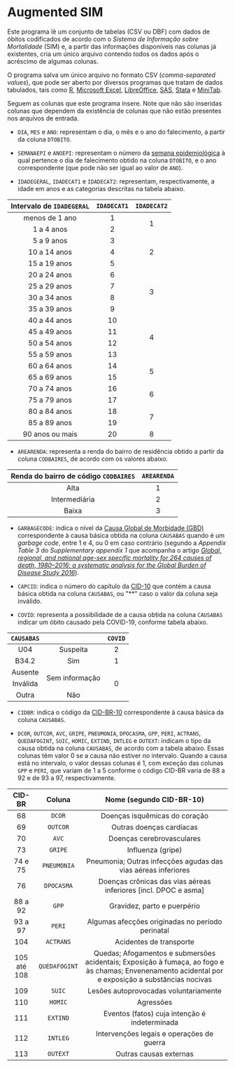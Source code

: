 # Augmented SIM


Este programa lê um conjunto de tabelas (CSV ou DBF) com dados de óbitos
codificados de acordo com o *Sistema de Informação sobre Mortalidade* (SIM)
e, a partir das informações disponíveis nas colunas já existentes,
cria um único arquivo contendo todos os dados após o acréscimo de algumas
colunas.

O programa salva um único arquivo no formato CSV (*comma-separated values*),
que pode ser aberto por diversos programas que tratam de dados tabulados,
tais como
[R](https://www.r-project.org/),
[Microsoft Excel](https://www.microsoft.com/en/microsoft-365/excel),
[LibreOffice](https://www.libreoffice.org/),
[SAS](https://www.sas.com/),
[Stata](https://www.stata.com/) e
[MiniTab](https://www.minitab.com/).

Seguem as colunas que este programa insere. Note que não são inseridas colunas
que dependem da existência de colunas que não
estão presentes nos arquivos de entrada.

- `DIA`, `MES` e `ANO`:
  representam o dia, o mês e o ano do falecimento,
  a partir da coluna `DTOBITO`.

- `SEMANAEPI` e `ANOEPI`:
  representam o número da
  [semana epidemiológica](https://portalsinan.saude.gov.br/calendario-epidemiologico)
  à qual pertence o dia de falecimento obtido na coluna `DTOBITO`, e o ano
  correspondente (que pode não ser igual ao valor de `ANO`).

- `IDADEGERAL`, `IDADECAT1` e `IDADECAT2`:
  representam, respectivamente, a idade em anos e as categorias descritas
  na tabela abaixo.

<table>
<thead>
  <tr>
    <th>Intervalo de <code>IDADEGERAL</code></th>
    <th><code>IDADECAT1</code></th>
    <th><code>IDADECAT2</code></th>
  </tr>
</thead>
<tbody>
  <tr>
    <td align="center">menos de 1 ano</td>
    <td align="center">1</td>
    <td align="center" rowspan="2">1</td>
  </tr>
  <tr>
    <td align="center">1 a 4 anos</td>
    <td align="center">2</td>
  </tr>
  <tr>
    <td align="center">5 a 9 anos</td>
    <td align="center">3</td>
    <td align="center" rowspan="3">2</td>
  </tr>
  <tr>
    <td align="center">10 a 14 anos</td>
    <td align="center">4</td>
  </tr>
  <tr>
    <td align="center">15 a 19 anos</td>
    <td align="center">5</td>
  </tr>
  <tr>
    <td align="center">20 a 24 anos</td>
    <td align="center">6</td>
    <td align="center" rowspan="4">3</td>
  </tr>
  <tr>
    <td align="center">25 a 29 anos</td>
    <td align="center">7</td>
  </tr>
  <tr>
    <td align="center">30 a 34 anos</td>
    <td align="center">8</td>
  </tr>
  <tr>
    <td align="center">35 a 39 anos</td>
    <td align="center">9</td>
  </tr>
  <tr>
    <td align="center">40 a 44 anos</td>
    <td align="center">10</td>
    <td align="center" rowspan="4">4</td>
  </tr>
  <tr>
    <td align="center">45 a 49 anos</td>
    <td align="center">11</td>
  </tr>
  <tr>
    <td align="center">50 a 54 anos</td>
    <td align="center">12</td>
  </tr>
  <tr>
    <td align="center">55 a 59 anos</td>
    <td align="center">13</td>
  </tr>
  <tr>
    <td align="center">60 a 64 anos</td>
    <td align="center">14</td>
    <td align="center" rowspan="2">5</td>
  </tr>
  <tr>
    <td align="center">65 a 69 anos</td>
    <td align="center">15</td>
  </tr>
  <tr>
    <td align="center">70 a 74 anos</td>
    <td align="center">16</td>
    <td align="center" rowspan="2">6</td>
  </tr>
  <tr>
    <td align="center">75 a 79 anos</td>
    <td align="center">17</td>
  </tr>
  <tr>
    <td align="center">80 a 84 anos</td>
    <td align="center">18</td>
    <td align="center" rowspan="2">7</td>
  </tr>
  <tr>
    <td align="center">85 a 89 anos</td>
    <td align="center">19</td>
  </tr>
  <tr>
    <td align="center">90 anos ou mais</td>
    <td align="center">20</td>
    <td align="center">8</td>
  </tr>
</tbody>
</table>

- `AREARENDA`: representa a renda do bairro de residência obtido a partir
  da coluna `CODBAIRES`, de acordo com os valores abaixo.

<table>
  <thead>
    <tr>
      <th>Renda do bairro de código <code>CODBAIRES</code><br></th>
      <th><code>AREARENDA</code></th>
    </tr>
  </thead>
  <tbody>
    <tr>
      <td align="center">Alta</td>
      <td align="center">1</td>
    </tr>
    <tr>
      <td align="center">Intermediária</td>
      <td align="center">2</td>
    </tr>
    <tr>
      <td align="center">Baixa</td>
      <td align="center">3</td>
    </tr>
  </tbody>
  </table>

- `GARBAGECODE`:
  indica o nível da
  [Causa Global de Morbidade (GBD)](https://www.healthdata.org/gbd/)
  correspondente à causa básica obtida na coluna `CAUSABAS`
  quando é um *garbage code*, entre 1 e 4, ou 0 em caso contrário
  (segundo a *Appendix Table 3* do *Supplementary appendix 1* que acompanha
    o artigo
    [*Global, regional, and national age-sex specific mortality for 264 causes
    of death, 1980–2016: a systematic analysis for the Global Burden of
    Disease Study 2016*](https://doi.org/10.1016/S0140-6736(17)32152-9)).

- `CAPCID`:
  indica o número do capítulo da [CID-10](https://icd.who.int/browse10/)
  que contém a causa básica obtida na coluna `CAUSABAS`, ou "\*\*" caso o
  valor da coluna seja inválido.

- `COVID`:
  representa a possibilidade de a causa obtida na coluna
  `CAUSABAS` indicar um óbito causado pela COVID-19, conforme tabela abaixo.

<table>
<thead>
  <tr>
    <th><code>CAUSABAS</code></th>
    <th></th>
    <th><code>COVID</code></th>
  </tr>
</thead>
<tbody>
  <tr>
    <td align="center">U04</td>
    <td align="center">Suspeita</td>
    <td align="center">2</td>
  </tr>
  <tr>
    <td align="center">B34.2</td>
    <td align="center">Sim</td>
    <td align="center">1</td>
  </tr>
  <tr>
    <td align="center">Ausente</td>
    <td align="center" rowspan="2">Sem informação</td>
    <td align="center" rowspan="3">0</td>
  </tr>
  <tr>
    <td align="center">Inválida</td>
  </tr>
  <tr>
    <td align="center">Outra</td>
    <td align="center">Não</td>
  </tr>
</tbody>
</table>

- `CIDBR`: indica o código da
  [CID-BR-10](http://tabnet.saude.mg.gov.br/Notas_tecnicas/Mortalidade_CID-10_Lista_CID-BR.pdf)
   correspondente à causa básica da coluna `CAUSABAS`.

- `DCOR`, `OUTCOR`, `AVC`, `GRIPE`, `PNEUMONIA`, `DPOCASMA`, `GPP`, `PERI`,
  `ACTRANS`, `QUEDAFOGINT`, `SUIC`, `HOMIC`, `EXTIND`, `INTLEG` e
  `OUTEXT`: indicam
  o tipo da causa obtida na coluna `CAUSABAS`, de acordo com a tabela abaixo.
  Essas colunas têm valor 0 se a causa não estiver no intervalo.
  Quando a causa está no intervalo, o valor dessas colunas é 1,
  com exceção das colunas `GPP` e `PERI`, que variam de 1 a 5 conforme
  o código CID-BR varia de 88 a 92 e de 93 a 97, respectivamente.

<table>
  <thead>
    <tr>
      <th>CID-BR</th>
      <th>Coluna</th>
      <th>Nome (segundo CID-BR-10)</th>
    </tr>
  </thead>
  <tbody>
    <tr>
      <td align="center">68</td>
      <td align="center"><code>DCOR</code></td>
      <td align="center">Doenças isquêmicas do coração</td>
    </tr>
    <tr>
      <td align="center">69</td>
      <td align="center"><code>OUTCOR</code></td>
      <td align="center">Outras doenças cardíacas</td>
    </tr>
    <tr>
      <td align="center">70</td>
      <td align="center"><code>AVC</code></td>
      <td align="center">Doenças cerebrovasculares</td>
    </tr>
    <tr>
      <td align="center">73</td>
      <td align="center"><code>GRIPE</code></td>
      <td align="center">Influenza (gripe)</td>
    </tr>
    <tr>
      <td align="center">74 e 75</td>
      <td align="center"><code>PNEUMONIA</code></td>
      <td align="center">Pneumonia; Outras infecções agudas das vias aéreas inferiores</td>
    </tr>
    <tr>
      <td align="center">76</td>
      <td align="center"><code>DPOCASMA</code></td>
      <td align="center">Doenças crônicas das vias aéreas inferiores [incl. DPOC e asma]</td>
    </tr>
    <tr>
      <td align="center">88 a 92</td>
      <td align="center"><code>GPP</code></td>
      <td align="center">Gravidez, parto e puerpério</td>
    </tr>
    <tr>
      <td align="center">93 a 97</td>
      <td align="center"><code>PERI</code></td>
      <td align="center">Algumas afecções originadas no período perinatal</td>
    </tr>
    <tr>
      <td align="center">104</td>
      <td align="center"><code>ACTRANS</code></td>
      <td align="center">Acidentes de transporte</td>
    </tr>
    <tr>
      <td align="center">105 até 108</td>
      <td align="center"><code>QUEDAFOGINT</code></td>
      <td align="center">Quedas; Afogamentos e submersões acidentais; Exposição à fumaça, ao fogo e às chamas; Envenenamento acidental por e exposição a substâncias nocivas </td>
    </tr>
    <tr>
      <td align="center">109</td>
      <td align="center"><code>SUIC</code></td>
      <td align="center">Lesões autoprovocadas voluntariamente</td>
    </tr>
    <tr>
      <td align="center">110</td>
      <td align="center"><code>HOMIC</code></td>
      <td align="center">Agressões</td>
    </tr>
    <tr>
      <td align="center">111</td>
      <td align="center"><code>EXTIND</code></td>
      <td align="center">Eventos (fatos) cuja intenção é indeterminada</td>
    </tr>
    <tr>
      <td align="center">112</td>
      <td align="center"><code>INTLEG</code></td>
      <td align="center">Intervenções legais e operações de guerra</td>
    </tr>
    <tr>
      <td align="center">113</td>
      <td align="center"><code>OUTEXT</code></td>
      <td align="center">Outras causas externas</td>
    </tr>
  </tbody>
  </table>
